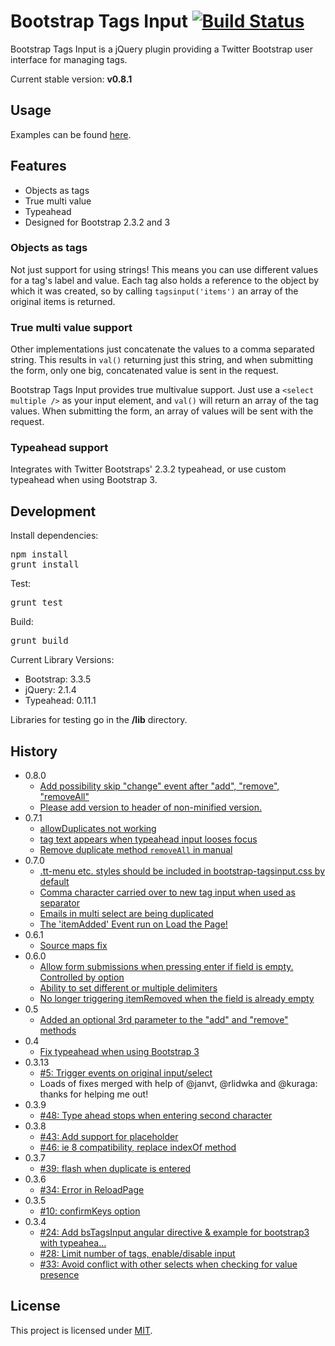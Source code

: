 # Bootstrap Tags Input [![Build Status](https://travis-ci.org/bootstrap-tagsinput/bootstrap-tagsinput.svg?branch=master)](https://travis-ci.org/bootstrap-tagsinput/bootstrap-tagsinput)
Bootstrap Tags Input is a jQuery plugin providing a Twitter Bootstrap user interface for managing tags.

Current stable version: **v0.8.1**

## Usage
Examples can be found [here](http://bootstrap-tagsinput.github.io/bootstrap-tagsinput/examples/).

## Features
* Objects as tags
* True multi value
* Typeahead
* Designed for Bootstrap 2.3.2 and 3

### Objects as tags
Not just support for using strings! This means you can use different values
for a tag's label and value. Each tag also holds a reference to the object
by which it was created, so by calling <code>tagsinput('items')</code> an
array of the original items is returned.

### True multi value support
Other implementations just concatenate the values to a comma separated string.
This results in <code>val()</code> returning just this string, and when
submitting the form, only one big, concatenated value is sent in the request.

Bootstrap Tags Input provides true multivalue support. Just use a
<code>&lt;select multiple /&gt;</code> as your input element, and
<code>val()</code> will return an array of the tag values. When submitting the
form, an array of values will be sent with the request.

### Typeahead support
Integrates with Twitter Bootstraps' 2.3.2 typeahead, or use custom typeahead when using Bootstrap 3.

## Development
Install dependencies:
<pre>
npm install
grunt install
</pre>
Test:
<pre>
grunt test
</pre>
Build:
<pre>
grunt build
</pre>
Current Library Versions:

- Bootstrap: 3.3.5
- jQuery: 2.1.4
- Typeahead: 0.11.1

Libraries for testing go in the **/lib** directory.

## History
- 0.8.0
  - [Add possibility skip "change" event after "add", "remove", "removeAll"](https://github.com/bootstrap-tagsinput/bootstrap-tagsinput/pull/429)
  - [Please add version to header of non-minified version.](https://github.com/bootstrap-tagsinput/bootstrap-tagsinput/issues/438)
- 0.7.1
  - [allowDuplicates not working](https://github.com/bootstrap-tagsinput/bootstrap-tagsinput/issues/419)
  - [tag text appears when typeahead input looses focus](https://github.com/bootstrap-tagsinput/bootstrap-tagsinput/issues/386)
  - [Remove duplicate method `removeAll` in manual](https://github.com/bootstrap-tagsinput/bootstrap-tagsinput/pull/427)
- 0.7.0
  - [.tt-menu etc. styles should be included in bootstrap-tagsinput.css by default](https://github.com/bootstrap-tagsinput/bootstrap-tagsinput/issues/426)
  - [Comma character carried over to new tag input when used as separator](https://github.com/bootstrap-tagsinput/bootstrap-tagsinput/issues/422)
  - [Emails in multi select are being duplicated](https://github.com/bootstrap-tagsinput/bootstrap-tagsinput/issues/399)
  - [The 'itemAdded' Event run on Load the Page!](https://github.com/bootstrap-tagsinput/bootstrap-tagsinput/issues/369)
- 0.6.1
  - [Source maps fix](https://github.com/bootstrap-tagsinput/bootstrap-tagsinput/issues/371)
- 0.6.0
  - [Allow form submissions when pressing enter if field is empty. Controlled by option](https://github.com/bootstrap-tagsinput/bootstrap-tagsinput/issues/368)
  - [Ability to set different or multiple delimiters](https://github.com/bootstrap-tagsinput/bootstrap-tagsinput/issues/397)
  - [No longer triggering itemRemoved when the field is already empty](https://github.com/bootstrap-tagsinput/bootstrap-tagsinput/issues/405)
- 0.5
  - [Added an optional 3rd parameter to the "add" and "remove" methods](https://github.com/bootstrap-tagsinput/bootstrap-tagsinput/pull/298)
- 0.4
  - [Fix typeahead when using Bootstrap 3](https://github.com/bootstrap-tagsinput/bootstrap-tagsinput/pull/73)
- 0.3.13
  -  [#5: Trigger events on original input/select](https://github.com/bootstrap-tagsinput/bootstrap-tagsinput/issues/5)
  -  Loads of fixes merged with help of @janvt, @rlidwka and @kuraga: thanks for helping me out!
- 0.3.9
  -  [#48: Type ahead stops when entering second character](https://github.com/bootstrap-tagsinput/bootstrap-tagsinput/issues/48)
- 0.3.8
  -  [#43: Add support for placeholder](https://github.com/bootstrap-tagsinput/bootstrap-tagsinput/pull/43)
  -  [#46: ie 8 compatibility, replace indexOf method](https://github.com/bootstrap-tagsinput/bootstrap-tagsinput/pull/46)
- 0.3.7
  -  [#39: flash when duplicate is entered](https://github.com/bootstrap-tagsinput/bootstrap-tagsinput/issues/39)
- 0.3.6
  -  [#34: Error in ReloadPage](https://github.com/bootstrap-tagsinput/bootstrap-tagsinput/issues/34)
- 0.3.5
  -  [#10: confirmKeys option](https://github.com/bootstrap-tagsinput/bootstrap-tagsinput/issues/10)
- 0.3.4
  -  [#24: Add bsTagsInput angular directive & example for bootstrap3 with typeahea...](https://github.com/bootstrap-tagsinput/bootstrap-tagsinput/pull/24)
  -  [#28: Limit number of tags, enable/disable input](https://github.com/bootstrap-tagsinput/bootstrap-tagsinput/pull/28)
  -  [#33: Avoid conflict with other selects when checking for value presence](https://github.com/bootstrap-tagsinput/bootstrap-tagsinput/pull/33)

## License
This project is licensed under [MIT](https://raw.github.com/bootstrap-tagsinput/bootstrap-tagsinput/master/LICENSE "Read more about the MIT license").
